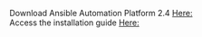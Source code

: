 Download Ansible Automation Platform 2.4 [Here:](https://access.redhat.com/downloads/content/480/ver=2.4/rhel---9/2.4/x86_64/product-software) \
Access the installation guide [Here:](https://docs.redhat.com/en/documentation/red_hat_ansible_automation_platform/2.4/html/red_hat_ansible_automation_platform_installation_guide/disconnected-installation#proc-synchronizing-rpm-repositories-by-using-reposync_disconnected-installation)
